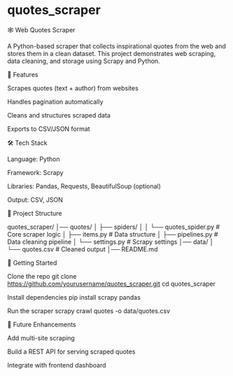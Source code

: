 # quotes_scraper

🕸️ Web Quotes Scraper

A Python-based scraper that collects inspirational quotes from the web and stores them in a clean dataset.
This project demonstrates web scraping, data cleaning, and storage using Scrapy and Python.

🔧 Features

Scrapes quotes (text + author) from websites

Handles pagination automatically

Cleans and structures scraped data

Exports to CSV/JSON format

🛠️ Tech Stack

Language: Python

Framework: Scrapy

Libraries: Pandas, Requests, BeautifulSoup (optional)

Output: CSV, JSON

📂 Project Structure

quotes_scraper/
│── quotes/
│ ├── spiders/
│ │ └── quotes_spider.py # Core scraper logic
│ ├── items.py # Data structure
│ ├── pipelines.py # Data cleaning pipeline
│ └── settings.py # Scrapy settings
│── data/
│ └── quotes.csv # Cleaned output
│── README.md

🚀 Getting Started

Clone the repo
git clone https://github.com/yourusername/quotes_scraper.git
cd quotes_scraper

Install dependencies
pip install scrapy pandas

Run the scraper
scrapy crawl quotes -o data/quotes.csv

📌 Future Enhancements

Add multi-site scraping

Build a REST API for serving scraped quotes

Integrate with frontend dashboard
